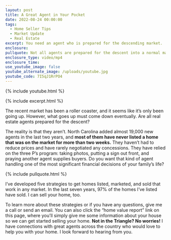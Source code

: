 ```yaml
---
layout: post
title: A Great Agent in Your Pocket
date: 2022-08-24 00:00:00
tags:
  - Home Seller Tips
  - Market Update
  - Real Estate
excerpt: You need an agent who is prepared for the descending market.
enclosure:
pullquote: Not all agents are prepared for the descent into a normal market.
enclosure_type: video/mp4
enclosure_time:
use_youtube_image: false
youtube_alternate_image: /uploads/youtube.jpg
youtube_code: 7I5qJ1RrPO4
---
```

{% include youtube.html %}

{% include excerpt.html %}

The recent market has been a roller coaster, and it seems like it’s only been going up. However, what goes up must come down eventually. Are all real estate agents prepared for the descent?

The reality is that they aren’t. North Carolina added almost 19,000 new agents in the last two years, and **most of them have never listed a home that was on the market for more than two weeks.** They haven’t had to reduce prices and have rarely negotiated any concessions. They have relied on the three P’s program: taking photos, putting a sign out front, and praying another agent supplies buyers. Do you want that kind of agent handling one of the most significant financial decisions of your family’s life?

{% include pullquote.html %}

I’ve developed five strategies to get homes listed, marketed, and sold that work in any market. In the last seven years, 97% of the homes I’ve listed have sold. I can sell your home, too.&nbsp;

To learn more about these strategies or if you have any questions, give me a call or send an email. You can also click the “home value report” link on this page, where you’ll simply give me some information about your house so we can get started selling your home.&nbsp;**Not in the Triangle? No worries\!** I have connections with great agents across the country who would love to help you with your home. I look forward to hearing from you.